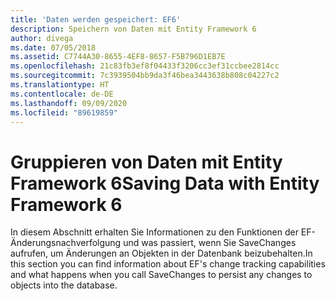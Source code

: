```yaml
---
title: 'Daten werden gespeichert: EF6'
description: Speichern von Daten mit Entity Framework 6
author: divega
ms.date: 07/05/2018
ms.assetid: C7744A30-8655-4EF8-8657-F5B796D1EB7E
ms.openlocfilehash: 21c83fb3ef8f04433f3206cc3ef31ccbee2814cc
ms.sourcegitcommit: 7c3939504bb9da3f46bea3443638b808c04227c2
ms.translationtype: HT
ms.contentlocale: de-DE
ms.lasthandoff: 09/09/2020
ms.locfileid: "89619859"
---
```

# <a name="saving-data-with-entity-framework-6"></a><span data-ttu-id="525d4-103">Gruppieren von Daten mit Entity Framework 6</span><span class="sxs-lookup"><span data-stu-id="525d4-103">Saving Data with Entity Framework 6</span></span>

<span data-ttu-id="525d4-104">In diesem Abschnitt erhalten Sie Informationen zu den Funktionen der EF-Änderungsnachverfolgung und was passiert, wenn Sie SaveChanges aufrufen, um Änderungen an Objekten in der Datenbank beizubehalten.</span><span class="sxs-lookup"><span data-stu-id="525d4-104">In this section you can find information about EF's change tracking capabilities and what happens when you call SaveChanges to persist any changes to objects into the database.</span></span>
